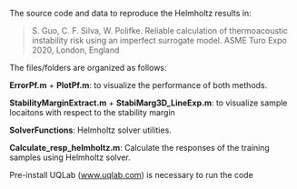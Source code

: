 ﻿The source code and data to reproduce the Helmholtz results in:

> S. Guo, C. F. Silva, W. Polifke. Reliable calculation of thermoacoustic instability risk using an imperfect surrogate model. ASME Turo Expo 2020, London, England

The files/folders are organized as follows:

**ErrorPf.m** + **PlotPf.m**: to visualize the performance of both methods.

**StabilityMarginExtract.m** + **StabiMarg3D_LineExp.m**: to visualize sample locaitons with respect to the stability margin 

**SolverFunctions**: Helmholtz solver utilities. 

**Calculate_resp_helmholtz.m**: Calculate the responses of the training samples using Helmholtz solver.


Pre-install UQLab (www.uqlab.com) is necessary to run the code
